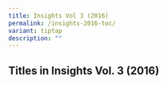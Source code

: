 ```yaml
---
title: Insights Vol 3 (2016)
permalink: /insights-2016-toc/
variant: tiptap
description: ""
---
```

<h2>Titles in Insights Vol. 3 (2016)</h2><p></p>
